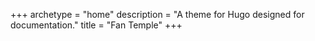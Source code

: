 +++
archetype = "home"
description = "A theme for Hugo designed for documentation."
title = "Fan Temple"
+++
